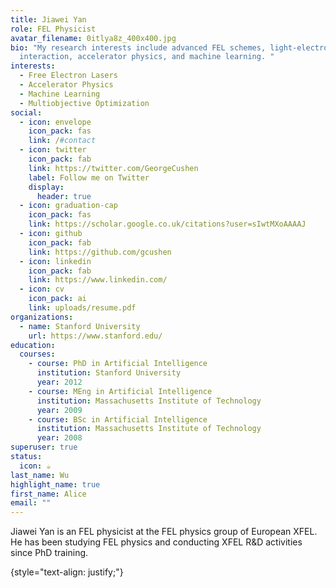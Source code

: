 ```yaml
---
title: Jiawei Yan
role: FEL Physicist
avatar_filename: 0itlya8z_400x400.jpg
bio: "My research interests include advanced FEL schemes, light-electron
  interaction, accelerator physics, and machine learning. "
interests:
  - Free Electron Lasers
  - Accelerator Physics
  - Machine Learning
  - Multiobjective Optimization
social:
  - icon: envelope
    icon_pack: fas
    link: /#contact
  - icon: twitter
    icon_pack: fab
    link: https://twitter.com/GeorgeCushen
    label: Follow me on Twitter
    display:
      header: true
  - icon: graduation-cap
    icon_pack: fas
    link: https://scholar.google.co.uk/citations?user=sIwtMXoAAAAJ
  - icon: github
    icon_pack: fab
    link: https://github.com/gcushen
  - icon: linkedin
    icon_pack: fab
    link: https://www.linkedin.com/
  - icon: cv
    icon_pack: ai
    link: uploads/resume.pdf
organizations:
  - name: Stanford University
    url: https://www.stanford.edu/
education:
  courses:
    - course: PhD in Artificial Intelligence
      institution: Stanford University
      year: 2012
    - course: MEng in Artificial Intelligence
      institution: Massachusetts Institute of Technology
      year: 2009
    - course: BSc in Artificial Intelligence
      institution: Massachusetts Institute of Technology
      year: 2008
superuser: true
status:
  icon: ☕️
last_name: Wu
highlight_name: true
first_name: Alice
email: ""
---
```

Jiawei Yan is an FEL physicist at the FEL physics group of European XFEL. He has been studying FEL physics and conducting XFEL R&D activities since PhD training.

{style="text-align: justify;"}
